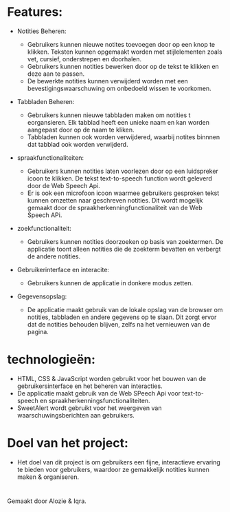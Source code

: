 # Features:

- Notities Beheren:
  - Gebruikers kunnen nieuwe notites toevoegen door op een knop te klikken. Teksten kunnen opgemaakt worden met stijlelementen zoals vet, cursief, onderstrepen en doorhalen.
  - Gebruikers kunnen notities bewerken door op de tekst te klikken en deze aan te passen.
  - De bewerkte notities kunnen verwijderd worden met een bevestigingswaarschuwing om onbedoeld wissen te voorkomen.
- Tabbladen Beheren:

  - Gebruikers kunnen nieuwe tabbladen maken om notities t eorgansieren. Elk tabblad heeft een unieke naam en kan worden aangepast door op de naam te kliken.
  - Tabbladen kunnen ook worden verwijdered, waarbij notites binnnen dat tabblad ook worden verwijderd.

- spraakfunctionaliteiten:
  - Gebruikers kunnen notities laten voorlezen door op een luidspreker icoon te klikken. De tekst text-to-speech function wordt geleverd door de Web Speech Api.
  - Er is ook een microfoon icoon waarmee gebruikers gesproken tekst kunnen omzetten naar geschreven notities. Dit wordt mogelijk gemaakt door de spraakherkenningfunctionaliteit van de Web Speech APi.
- zoekfunctionaliteit:
  - Gebruikers kunnen notities doorzoeken op basis van zoektermen. De applicatie toont alleen notities die de zoekterm bevatten en verbergt de andere notities.
- Gebruikerinterface en interacite:

  - Gebruikers kunnen de applicatie in donkere modus zetten.

- Gegevensopslag:
  - De applicatie maakt gebruik van de lokale opslag van de browser om notities, tabbladen en andere gegevens op te slaan. Dit zorgt ervor dat de notities behouden blijven, zelfs na het vernieuwen van de pagina.

# technologieën:

- HTML, CSS & JavaScript worden gebruikt voor het bouwen van de gebruikersinterface en het beheren van interacties.
- De applicatie maakt gebruik van de Web SPeech Api voor text-to-speech en spraakherkenningsfunctionaliteiten.
- SweetAlert wordt gebruikt voor het weergeven van waarschuwingsberichten aan gebruikers.

# Doel van het project:

- Het doel van dit project is om gebruikers een fijne, interactieve ervaring te bieden voor gebruikers, waardoor ze gemakkelijk notities kunnen maken & organiseren.

#

Gemaakt door Alozie & Iqra.
